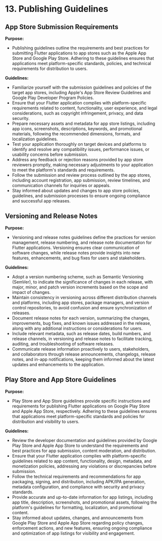 # 13. Publishing Guidelines

## App Store Submission Requirements

**Purpose:**

- Publishing guidelines outline the requirements and best practices for submitting Flutter applications to app stores such as the Apple App Store and Google Play Store. Adhering to these guidelines ensures that applications meet platform-specific standards, policies, and technical requirements for distribution to users.

**Guidelines:**

- Familiarize yourself with the submission guidelines and policies of the target app stores, including Apple's App Store Review Guidelines and Google Play Developer Program Policies.
- Ensure that your Flutter application complies with platform-specific requirements related to content, functionality, user experience, and legal considerations, such as copyright infringement, privacy, and data security.
- Prepare necessary assets and metadata for app store listings, including app icons, screenshots, descriptions, keywords, and promotional materials, following the recommended dimensions, formats, and localization guidelines.
- Test your application thoroughly on target devices and platforms to identify and resolve any compatibility issues, performance issues, or usability concerns before submission.
- Address any feedback or rejection reasons provided by app store reviewers promptly, making necessary adjustments to your application to meet the platform's standards and requirements.
- Follow the submission and review process outlined by the app stores, including account registration, app submission, review timelines, and communication channels for inquiries or appeals.
- Stay informed about updates and changes to app store policies, guidelines, and submission processes to ensure ongoing compliance and successful app releases.

## Versioning and Release Notes

**Purpose:**

- Versioning and release notes guidelines define the practices for version management, release numbering, and release note documentation for Flutter applications. Versioning ensures clear communication of software changes, while release notes provide insights into new features, enhancements, and bug fixes for users and stakeholders.

**Guidelines:**

- Adopt a version numbering scheme, such as Semantic Versioning (SemVer), to indicate the significance of changes in each release, with major, minor, and patch version increments based on the scope and impact of changes.
- Maintain consistency in versioning across different distribution channels and platforms, including app stores, package managers, and version control repositories, to avoid confusion and ensure synchronization of releases.
- Document release notes for each version, summarizing the changes, improvements, bug fixes, and known issues addressed in the release, along with any additional instructions or considerations for users.
- Include relevant metadata, such as release dates, build numbers, and release channels, in versioning and release notes to facilitate tracking, auditing, and troubleshooting of software releases.
- Communicate release information proactively to users, stakeholders, and collaborators through release announcements, changelogs, release notes, and in-app notifications, keeping them informed about the latest updates and enhancements to the application.

## Play Store and App Store Guidelines

**Purpose:**

- Play Store and App Store guidelines provide specific instructions and requirements for publishing Flutter applications on Google Play Store and Apple App Store, respectively. Adhering to these guidelines ensures that applications meet platform-specific standards and policies for distribution and visibility to users.

**Guidelines:**

- Review the developer documentation and guidelines provided by Google Play Store and Apple App Store to understand the requirements and best practices for app submission, content moderation, and distribution.
- Ensure that your Flutter application complies with platform-specific guidelines related to app content, functionality, design, metadata, and monetization policies, addressing any violations or discrepancies before submission.
- Follow the technical requirements and recommendations for app packaging, signing, and distribution, including APK/IPA generation, metadata configuration, and compliance with security and privacy standards.
- Provide accurate and up-to-date information for app listings, including app title, description, screenshots, and promotional assets, following the platform's guidelines for formatting, localization, and promotional content.
- Stay informed about updates, changes, and announcements from Google Play Store and Apple App Store regarding policy changes, enforcement actions, and new features, ensuring ongoing compliance and optimization of app listings for visibility and engagement.
